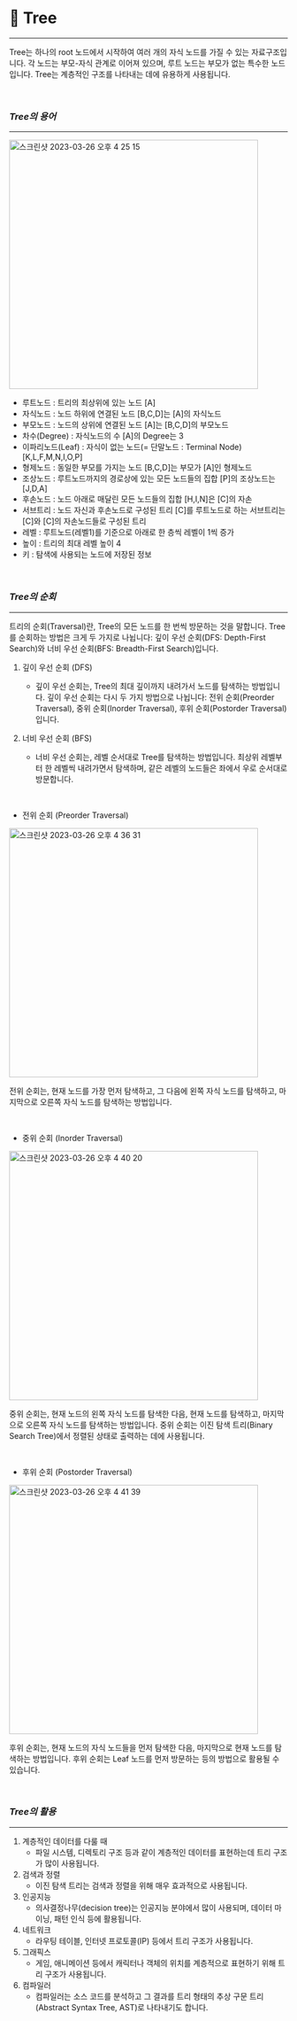 # 🎯 Tree
- - -

Tree는 하나의 root 노드에서 시작하여 여러 개의 자식 노드를 가질 수 있는 자료구조입니다. 각 노드는 부모-자식 관계로 이어져 있으며, 루트 노드는 부모가 없는 특수한 노드입니다. Tree는 계층적인 구조를 나타내는 데에 유용하게 사용됩니다.

<br>

### **_Tree의 용어_**
- - -

<img width="450" alt="스크린샷 2023-03-26 오후 4 25 15" src="https://user-images.githubusercontent.com/55771326/227761536-0340811a-953a-43f7-b810-e39ba3735ef9.png">

- 루트노드 : 트리의 최상위에 있는 노드 [A]
- 자식노드 : 노드 하위에 연결된 노드
  [B,C,D]는 [A]의 자식노드
- 부모노드 : 노드의 상위에 연결된 노드
  [A]는 [B,C,D]의 부모노드
- 차수(Degree) : 자식노드의 수
  [A]의 Degree는 3
- 이파리노드(Leaf) : 자식이 없는 노드(= 단말노드 : Terminal Node)
  [K,L,F,M,N,I,O,P]
- 형제노드 : 동일한 부모를 가지는 노드
  [B,C,D]는 부모가 [A]인 형제노드
- 조상노드 : 루트노드까지의 경로상에 있는 모든
  노드들의 집합
  [P]의 조상노드는 [J,D,A]
- 후손노드 : 노드 아래로 매달린 모든 노드들의 집합
  [H,I,N]은 [C]의 자손
- 서브트리 : 노드 자신과 후손노드로 구성된 트리
  [C]를 루트노드로 하는 서브트리는 [C]와 [C]의
  자손노드들로 구성된 트리
- 레벨 : 루트노드(레벨1)를 기준으로 아래로 한 층씩
  레벨이 1씩 증가
- 높이 : 트리의 최대 레벨  높이 4
- 키 : 탐색에 사용되는 노드에 저장된 정보



<br>

### **_Tree의 순회_**
- - -

트리의 순회(Traversal)란, Tree의 모든 노드를 한 번씩 방문하는 것을 말합니다. Tree를 순회하는 방법은 크게 두 가지로 나뉩니다: 깊이 우선 순회(DFS: Depth-First Search)와 너비 우선 순회(BFS: Breadth-First Search)입니다.

1. 깊이 우선 순회 (DFS)
   * 깊이 우선 순회는, Tree의 최대 깊이까지 내려가서 노드를 탐색하는 방법입니다. 깊이 우선 순회는 다시 두 가지 방법으로 나뉩니다: 전위 순회(Preorder Traversal), 중위 순회(Inorder Traversal), 후위 순회(Postorder Traversal)입니다.


2. 너비 우선 순회 (BFS)
   * 너비 우선 순회는, 레벨 순서대로 Tree를 탐색하는 방법입니다. 최상위 레벨부터 한 레벨씩 내려가면서 탐색하며, 같은 레벨의 노드들은 좌에서 우로 순서대로 방문합니다.


<br>

* 전위 순회 (Preorder Traversal)

<img width="450" alt="스크린샷 2023-03-26 오후 4 36 31" src="https://user-images.githubusercontent.com/55771326/227761973-d7e6f339-180f-4742-99a1-555d040ad989.png">

전위 순회는, 현재 노드를 가장 먼저 탐색하고, 그 다음에 왼쪽 자식 노드를 탐색하고, 마지막으로 오른쪽 자식 노드를 탐색하는 방법입니다.

<br>


* 중위 순회 (Inorder Traversal)

<img width="450" alt="스크린샷 2023-03-26 오후 4 40 20" src="https://user-images.githubusercontent.com/55771326/227762117-8568e513-2084-4753-9cf7-5701676d9117.png">

중위 순회는, 현재 노드의 왼쪽 자식 노드를 탐색한 다음, 현재 노드를 탐색하고, 마지막으로 오른쪽 자식 노드를 탐색하는 방법입니다. 중위 순회는 이진 탐색 트리(Binary Search Tree)에서 정렬된 상태로 출력하는 데에 사용됩니다.

<br>


* 후위 순회 (Postorder Traversal)

<img width="450" alt="스크린샷 2023-03-26 오후 4 41 39" src="https://user-images.githubusercontent.com/55771326/227762177-6741ab06-9bab-42cf-a8b0-1530e8ec2c07.png">

후위 순회는, 현재 노드의 자식 노드들을 먼저 탐색한 다음, 마지막으로 현재 노드를 탐색하는 방법입니다. 후위 순회는 Leaf 노드를 먼저 방문하는 등의 방법으로 활용될 수 있습니다.



<br>

### **_Tree의 활용_**
- - -

1. 계층적인 데이터를 다룰 때
   * 파일 시스템, 디렉토리 구조 등과 같이 계층적인 데이터를 표현하는데 트리 구조가 많이 사용됩니다.
2. 검색과 정렬
   * 이진 탐색 트리는 검색과 정렬을 위해 매우 효과적으로 사용됩니다.
3. 인공지능
   * 의사결정나무(decision tree)는 인공지능 분야에서 많이 사용되며, 데이터 마이닝, 패턴 인식 등에 활용됩니다.
4. 네트워크
   * 라우팅 테이블, 인터넷 프로토콜(IP) 등에서 트리 구조가 사용됩니다.
5. 그래픽스
   * 게임, 애니메이션 등에서 캐릭터나 객체의 위치를 계층적으로 표현하기 위해 트리 구조가 사용됩니다.
6. 컴파일러
   * 컴파일러는 소스 코드를 분석하고 그 결과를 트리 형태의 추상 구문 트리(Abstract Syntax Tree, AST)로 나타내기도 합니다.